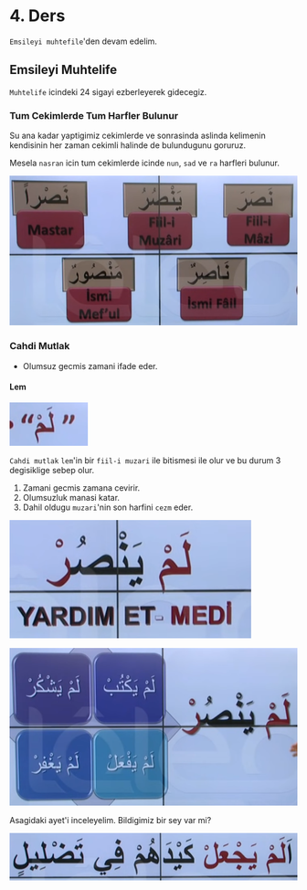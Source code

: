 # 4. Ders

`Emsileyi muhtefile`'den devam edelim.

## Emsileyi Muhtelife

`Muhtelife` icindeki 24 sigayi ezberleyerek gidecegiz.

### Tum Cekimlerde Tum Harfler Bulunur

Su ana kadar yaptigimiz cekimlerde ve sonrasinda aslinda kelimenin kendisinin her zaman cekimli halinde de bulundugunu goruruz.

Mesela `nasran` icin tum cekimlerde icinde `nun`, `sad` ve `ra` harfleri bulunur.

![](../../_media/all-letters.png)

### Cahdi Mutlak

- Olumsuz gecmis zamani ifade eder.

#### Lem

![](../../_media/lem.png)

`Cahdi mutlak` `lem`'in bir `fiil-i muzari` ile bitismesi ile olur ve bu durum 3 degisiklige sebep olur.

1. Zamani gecmis zamana cevirir.
2. Olumsuzluk manasi katar.
3. Dahil oldugu `muzari`'nin son harfini `cezm` eder.

![](../../_media/lemyensur.png)

![](../../_media/cehdi-mutlaklar.png)

Asagidaki ayet'i inceleyelim. Bildigimiz bir sey var mi?

![](../../_media/emsile-4-ayet-1.png)
